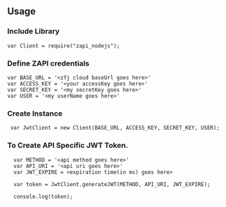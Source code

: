 ## Usage

### Include Library
    var Client = require("zapi_nodejs");
 
### Define ZAPI credentials

    var BASE_URL = '<zfj cloud baseUrl goes here>'
    var ACCESS_KEY = '<your accessKey goes here>'
    var SECRET_KEY = '<my secretKey goes here>'
    var USER = '<my userName goes here>'

### Create Instance
     var JwtClient = new Client(BASE_URL, ACCESS_KEY, SECRET_KEY, USER);
 
### To Create API Specific JWT Token.
 
      var METHOD = '<api method goes here>'
      var API_URI = '<api uri goes here>'
      var JWT_EXPIRE = <expiration time(in ms) goes here>
      
      var token = JwtClient.generateJWT(METHOD, API_URI, JWT_EXPIRE);
      
      console.log(token);
